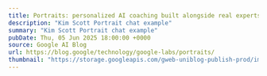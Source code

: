 ```yaml
---
title: Portraits: personalized AI coaching built alongside real experts
description: "Kim Scott Portrait chat example"
summary: "Kim Scott Portrait chat example"
pubDate: Thu, 05 Jun 2025 18:00:00 +0000
source: Google AI Blog
url: https://blog.google/technology/google-labs/portraits/
thumbnail: "https://storage.googleapis.com/gweb-uniblog-publish-prod/images/portraits-hero.width-1300.png"
---
```


